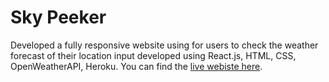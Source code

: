 # Sky Peeker

Developed a fully responsive website using for users to check the weather forecast of their location input developed using React.js, HTML, CSS, OpenWeatherAPI, Heroku. You can find the [live webiste here](https://weather-app-react-0.herokuapp.com/).
